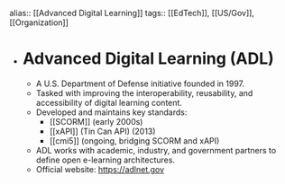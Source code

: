 alias:: [[Advanced Digital Learning]]
tags:: [[EdTech]], [[US/Gov]], [[Organization]]

- # Advanced Digital Learning (ADL)
  - A U.S. Department of Defense initiative founded in 1997.
  - Tasked with improving the interoperability, reusability, and accessibility of digital learning content.
  - Developed and maintains key standards:
    - [[SCORM]] (early 2000s)
    - [[xAPI]] (Tin Can API) (2013)
    - [[cmi5]] (ongoing, bridging SCORM and xAPI)
  - ADL works with academic, industry, and government partners to define open e-learning architectures.
  - Official website: https://adlnet.gov